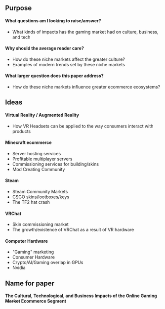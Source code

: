 ## Purpose
#### What questions am I looking to raise/answer?
- What kinds of impacts has the gaming market had on culture, business, and tech
#### Why should the average reader care?
- How do these niche markets affect the greater culture?
- Examples of modern trends set by these niche markets
#### What larger question does this paper address?
- How do these niche markets influence greater ecommerce ecosystems?
## Ideas
#### Virtual Reality / Augmented Reality
- How VR Headsets can be applied to the way consumers interact with products
#### Minecraft ecommerce
- Server hosting services
- Profitable multiplayer servers
- Commissioning services for building/skins
- Mod Creating Community
#### Steam
- Steam Community Markets
- CSGO skins/lootboxes/keys
- The TF2 hat crash
#### VRChat
- Skin commissioning market
- The growth/existence of VRChat as a result of VR hardware
#### Computer Hardware
- "Gaming" marketing
- Consumer Hardware
- Crypto/AI/Gaming overlap in GPUs
- Nvidia

## Name for paper
#### The Cultural, Technological, and Business Impacts of the Online Gaming ~~Market~~ Ecommerce Segment